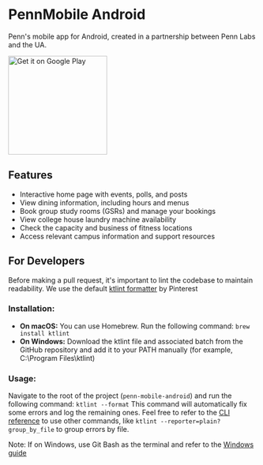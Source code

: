 PennMobile Android
===================

Penn's mobile app for Android, created in a partnership between Penn Labs and the UA.

<a href="https://play.google.com/store/apps/details?id=com.pennapps.labs.pennmobile"><img width="200px" alt="Get it on Google Play" src="https://play.google.com/intl/en_us/badges/images/apps/en-play-badge.png"/></a>

## Features

* Interactive home page with events, polls, and posts
* View dining information, including hours and menus 
* Book group study rooms (GSRs) and manage your bookings
* View college house laundry machine availability
* Check the capacity and business of fitness locations
* Access relevant campus information and support resources

## For Developers

Before making a pull request, it's important to lint the codebase to maintain readability. We use the default [ktlint formatter](https://github.com/pinterest/ktlint) by Pinterest

### Installation:

- **On macOS:** You can use Homebrew. Run the following command: ``brew install ktlint``
- **On Windows:** Download the ktlint file and associated batch from the GitHub repository and add it to your PATH manually (for example, C:\Program Files\ktlint)

### Usage:

Navigate to the root of the project (``penn-mobile-android``) and run the following command: ``ktlint --format``
This command will automatically fix some errors and log the remaining ones. Feel free to refer to the [CLI reference](https://pinterest.github.io/ktlint/latest/install/cli/#command-line-usage) to use other commands, like ``ktlint --reporter=plain?group_by_file`` to group errors by file.

Note: If on Windows, use Git Bash as the terminal and refer to the [Windows guide](https://pinterest.github.io/ktlint/latest/install/cli/#microsoft-windows-users)



